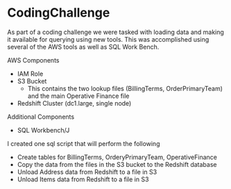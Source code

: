 # CodingChallenge

As part of a coding challenge we were tasked with loading data and making it available for querying using new tools.  This was accomplished using several of the AWS tools as well as SQL Work Bench.

AWS Components
- IAM Role
- S3 Bucket
	- This contains the two lookup files (BillingTerms, OrderPrimaryTeam) and the main Operative Finance file
- Redshift Cluster (dc1.large, single node)

Additional Components
- SQL Workbench/J 

I created one sql script that will perform the following
- Create tables for BillingTerms, OrderyPrimaryTeam, OperativeFinance
- Copy the data from the files in the S3 bucket to the Redshift database
- Unload Address data from Redshift to a file in S3
- Unload Items data from Redshift to a file in S3
